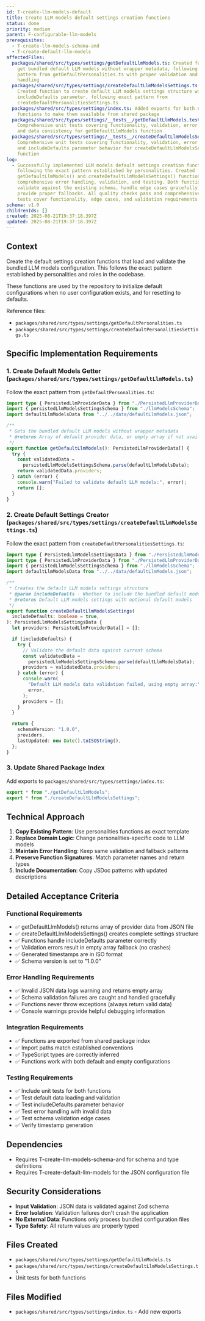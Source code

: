 ```yaml
---
id: T-create-llm-models-default
title: Create LLM models default settings creation functions
status: done
priority: medium
parent: F-configurable-llm-models
prerequisites:
  - T-create-llm-models-schema-and
  - T-create-default-llm-models
affectedFiles:
  packages/shared/src/types/settings/getDefaultLlmModels.ts: Created function to
    get bundled default LLM models without wrapper metadata, following exact
    pattern from getDefaultPersonalities.ts with proper validation and error
    handling
  packages/shared/src/types/settings/createDefaultLlmModelsSettings.ts:
    Created function to create default LLM models settings structure with
    includeDefaults parameter, following exact pattern from
    createDefaultPersonalitiesSettings.ts
  packages/shared/src/types/settings/index.ts: Added exports for both new
    functions to make them available from shared package
  packages/shared/src/types/settings/__tests__/getDefaultLlmModels.test.ts:
    Comprehensive unit tests covering functionality, validation, error handling,
    and data consistency for getDefaultLlmModels function
  packages/shared/src/types/settings/__tests__/createDefaultLlmModelsSettings.test.ts:
    Comprehensive unit tests covering functionality, validation, error handling,
    and includeDefaults parameter behavior for createDefaultLlmModelsSettings
    function
log:
  - Successfully implemented LLM models default settings creation functions
    following the exact pattern established by personalities. Created
    getDefaultLlmModels() and createDefaultLlmModelsSettings() functions with
    comprehensive error handling, validation, and testing. Both functions
    validate against the existing schema, handle edge cases gracefully, and
    provide proper fallbacks. All quality checks pass and comprehensive unit
    tests cover functionality, edge cases, and validation requirements.
schema: v1.0
childrenIds: []
created: 2025-08-21T19:37:18.397Z
updated: 2025-08-21T19:37:18.397Z
---
```


## Context

Create the default settings creation functions that load and validate the bundled LLM models configuration. This follows the exact pattern established by personalities and roles in the codebase.

These functions are used by the repository to initialize default configurations when no user configuration exists, and for resetting to defaults.

Reference files:

- `packages/shared/src/types/settings/getDefaultPersonalities.ts`
- `packages/shared/src/types/settings/createDefaultPersonalitiesSettings.ts`

## Specific Implementation Requirements

### 1. Create Default Models Getter (`packages/shared/src/types/settings/getDefaultLlmModels.ts`)

Follow the exact pattern from `getDefaultPersonalities.ts`:

```typescript
import type { PersistedLlmProviderData } from "./PersistedLlmProviderData";
import { persistedLlmModelsSettingsSchema } from "./llmModelsSchema";
import defaultLlmModelsData from "../../data/defaultLlmModels.json";

/**
 * Gets the bundled default LLM models without wrapper metadata
 * @returns Array of default provider data, or empty array if not available
 */
export function getDefaultLlmModels(): PersistedLlmProviderData[] {
  try {
    const validatedData =
      persistedLlmModelsSettingsSchema.parse(defaultLlmModelsData);
    return validatedData.providers;
  } catch (error) {
    console.warn("Failed to validate default LLM models:", error);
    return [];
  }
}
```

### 2. Create Default Settings Creator (`packages/shared/src/types/settings/createDefaultLlmModelsSettings.ts`)

Follow the exact pattern from `createDefaultPersonalitiesSettings.ts`:

```typescript
import type { PersistedLlmModelsSettingsData } from "./PersistedLlmModelsSettingsData";
import type { PersistedLlmProviderData } from "./PersistedLlmProviderData";
import { persistedLlmModelsSettingsSchema } from "./llmModelsSchema";
import defaultLlmModelsData from "../../data/defaultLlmModels.json";

/**
 * Creates the default LLM models settings structure
 * @param includeDefaults - Whether to include the bundled default models (default: true)
 * @returns Default LLM models settings with optional default models
 */
export function createDefaultLlmModelsSettings(
  includeDefaults: boolean = true,
): PersistedLlmModelsSettingsData {
  let providers: PersistedLlmProviderData[] = [];

  if (includeDefaults) {
    try {
      // Validate the default data against current schema
      const validatedData =
        persistedLlmModelsSettingsSchema.parse(defaultLlmModelsData);
      providers = validatedData.providers;
    } catch (error) {
      console.warn(
        "Default LLM models data validation failed, using empty array:",
        error,
      );
      providers = [];
    }
  }

  return {
    schemaVersion: "1.0.0",
    providers,
    lastUpdated: new Date().toISOString(),
  };
}
```

### 3. Update Shared Package Index

Add exports to `packages/shared/src/types/settings/index.ts`:

```typescript
export * from "./getDefaultLlmModels";
export * from "./createDefaultLlmModelsSettings";
```

## Technical Approach

1. **Copy Existing Pattern**: Use personalities functions as exact template
2. **Replace Domain Logic**: Change personalities-specific code to LLM models
3. **Maintain Error Handling**: Keep same validation and fallback patterns
4. **Preserve Function Signatures**: Match parameter names and return types
5. **Include Documentation**: Copy JSDoc patterns with updated descriptions

## Detailed Acceptance Criteria

### Functional Requirements

- ✅ getDefaultLlmModels() returns array of provider data from JSON file
- ✅ createDefaultLlmModelsSettings() creates complete settings structure
- ✅ Functions handle includeDefaults parameter correctly
- ✅ Validation errors result in empty array fallback (no crashes)
- ✅ Generated timestamps are in ISO format
- ✅ Schema version is set to "1.0.0"

### Error Handling Requirements

- ✅ Invalid JSON data logs warning and returns empty array
- ✅ Schema validation failures are caught and handled gracefully
- ✅ Functions never throw exceptions (always return valid data)
- ✅ Console warnings provide helpful debugging information

### Integration Requirements

- ✅ Functions are exported from shared package index
- ✅ Import paths match established conventions
- ✅ TypeScript types are correctly inferred
- ✅ Functions work with both default and empty configurations

### Testing Requirements

- ✅ Include unit tests for both functions
- ✅ Test default data loading and validation
- ✅ Test includeDefaults parameter behavior
- ✅ Test error handling with invalid data
- ✅ Test schema validation edge cases
- ✅ Verify timestamp generation

## Dependencies

- Requires T-create-llm-models-schema-and for schema and type definitions
- Requires T-create-default-llm-models for the JSON configuration file

## Security Considerations

- **Input Validation**: JSON data is validated against Zod schema
- **Error Isolation**: Validation failures don't crash the application
- **No External Data**: Functions only process bundled configuration files
- **Type Safety**: All return values are properly typed

## Files Created

- `packages/shared/src/types/settings/getDefaultLlmModels.ts`
- `packages/shared/src/types/settings/createDefaultLlmModelsSettings.ts`
- Unit tests for both functions

## Files Modified

- `packages/shared/src/types/settings/index.ts` - Add new exports
